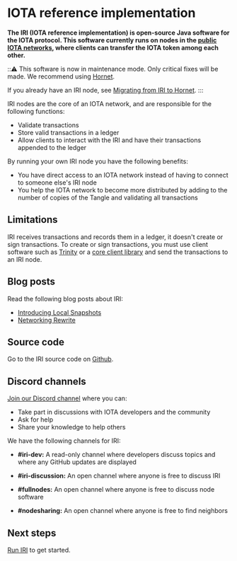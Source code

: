 # IOTA reference implementation

**The IRI (IOTA reference implementation) is open-source Java software for the IOTA protocol. This software currently runs on nodes in the [public IOTA networks](root://getting-started/1.0/networks/overview.md), where clients can transfer the IOTA token among each other.**

:::warning:
This software is now in maintenance mode. Only critical fixes will be made. We recommend using [Hornet](root://hornet/1.0/overview.md).

If you already have an IRI node, see [Migrating from IRI to Hornet](root://hornet/1.0/guides/migrating-from-iri.md).
:::

IRI nodes are the core of an IOTA network, and are responsible for the following functions:

- Validate transactions
- Store valid transactions in a ledger
- Allow clients to interact with the IRI and have their transactions appended to the ledger

By running your own IRI node you have the following benefits:

- You have direct access to an IOTA network instead of having to connect to someone else's IRI node
- You help the IOTA network to become more distributed by adding to the number of copies of the Tangle and validating all transactions

## Limitations

IRI receives transactions and records them in a ledger, it doesn't create or sign transactions. To create or sign transactions, you must use client software such as [Trinity](root://wallets/0.1/trinity/introduction/overview.md) or a [core client library](root://core/1.0/overview.md) and send the transactions to an IRI node.

## Blog posts

Read the following blog posts about IRI:

- [Introducing Local Snapshots](https://blog.iota.org/coming-up-local-snapshots-7018ff0ed5db)
- [Networking Rewrite](https://blog.iota.org/iri-1-8-0-with-networking-rewrite-9d1e2be001e7)

## Source code

Go to the IRI source code on [Github](https://github.com/iotaledger/iri).

## Discord channels

[Join our Discord channel](https://discord.iota.org) where you can:

- Take part in discussions with IOTA developers and the community
- Ask for help
- Share your knowledge to help others

We have the following channels for IRI:

- **#iri-dev:** A read-only channel where developers discuss topics and where any GitHub updates are displayed

- **#iri-discussion:** An open channel where anyone is free to discuss IRI

- **#fullnodes:** An open channel where anyone is free to discuss node software

- **#nodesharing:** An open channel where anyone is free to find neighbors

## Next steps

[Run IRI](../how-to-guides/install-iri.md) to get started.

